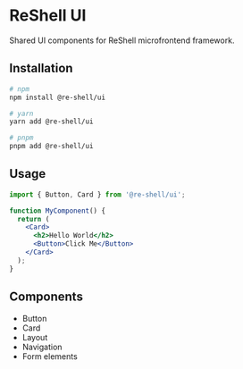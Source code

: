 # ReShell UI

Shared UI components for ReShell microfrontend framework.

## Installation

```bash
# npm
npm install @re-shell/ui

# yarn
yarn add @re-shell/ui

# pnpm
pnpm add @re-shell/ui
```

## Usage

```jsx
import { Button, Card } from '@re-shell/ui';

function MyComponent() {
  return (
    <Card>
      <h2>Hello World</h2>
      <Button>Click Me</Button>
    </Card>
  );
}
```

## Components

- Button
- Card
- Layout
- Navigation
- Form elements
